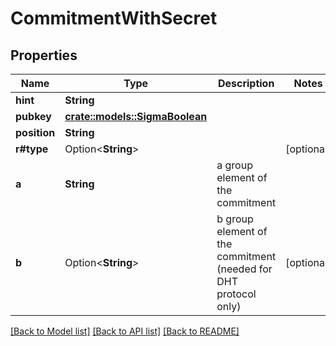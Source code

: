 # CommitmentWithSecret

## Properties

Name | Type | Description | Notes
------------ | ------------- | ------------- | -------------
**hint** | **String** |  | 
**pubkey** | [**crate::models::SigmaBoolean**](SigmaBoolean.md) |  | 
**position** | **String** |  | 
**r#type** | Option<**String**> |  | [optional]
**a** | **String** | a group element of the commitment | 
**b** | Option<**String**> | b group element of the commitment (needed for DHT protocol only) | [optional]

[[Back to Model list]](../README.md#documentation-for-models) [[Back to API list]](../README.md#documentation-for-api-endpoints) [[Back to README]](../README.md)


